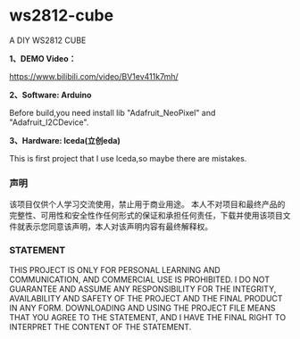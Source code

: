 # ws2812-cube

A DIY WS2812 CUBE

**1、DEMO Video：**

https://www.bilibili.com/video/BV1ev411k7mh/

**2、Software: Arduino**

Before build,you need install lib "Adafruit_NeoPixel" and "Adafruit_I2CDevice".

**3、Hardware: lceda(立创eda)**

This is first project that I use lceda,so maybe there are mistakes.
	
### 声明 ###

该项目仅供个人学习交流使用，禁止用于商业用途。
本人不对项目和最终产品的完整性、可用性和安全性作任何形式的保证和承担任何责任，下载并使用该项目文件就表示您同意该声明，本人对该声明内容有最终解释权。

### STATEMENT ###

THIS PROJECT IS ONLY FOR PERSONAL LEARNING AND COMMUNICATION, AND COMMERCIAL USE IS PROHIBITED.
I DO NOT GUARANTEE AND ASSUME ANY RESPONSIBILITY FOR THE INTEGRITY, AVAILABILITY AND SAFETY OF THE PROJECT AND THE FINAL PRODUCT IN ANY FORM. DOWNLOADING AND USING THE PROJECT FILE MEANS THAT YOU AGREE TO THE STATEMENT, AND I HAVE THE FINAL RIGHT TO INTERPRET THE CONTENT OF THE STATEMENT.

